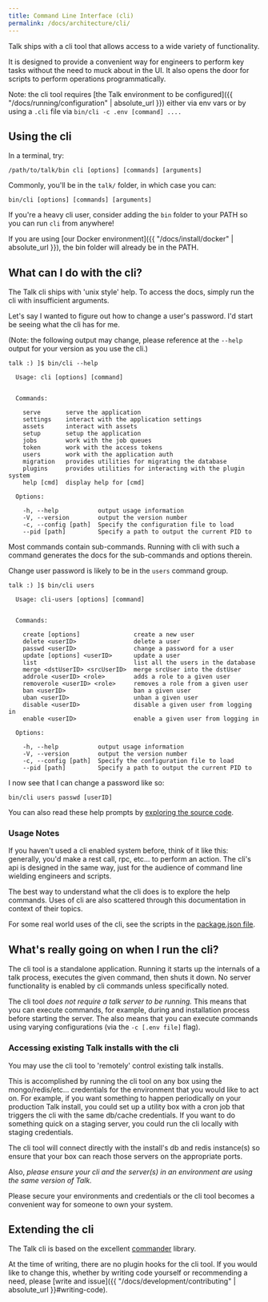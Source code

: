 ```yaml
---
title: Command Line Interface (cli)
permalink: /docs/architecture/cli/
---
```


Talk ships with a cli tool that allows access to a wide variety of functionality.

It is designed to provide a convenient way for engineers to perform key tasks without the need to muck about in the UI. It also opens the door for scripts to perform operations programmatically.

Note: the cli tool requires [the Talk environment to be configured]({{ "/docs/running/configuration" | absolute_url }}) either via env vars or by using a `.cli` file via `bin/cli -c .env [command] ....`

## Using the cli

In a terminal, try:

```
/path/to/talk/bin cli [options] [commands] [arguments]
```

Commonly, you'll be in the `talk/` folder, in which case you can:

```
bin/cli [options] [commands] [arguments]
```

If you're a heavy cli user, consider adding the `bin` folder to your PATH so you can run `cli` from anywhere!

If you are using [our Docker environment]({{ "/docs/install/docker" | absolute_url }}), the bin folder will already be in the PATH.

## What can I do with the cli?

The Talk cli ships with 'unix style' help. To access the docs, simply run the cli with insufficient arguments.

Let's say I wanted to figure out how to change a user's password. I'd start be seeing what the cli has for me.

(Note: the following output may change, please reference at the `--help` output for your version as you use the cli.)

```
talk :) ]$ bin/cli --help

  Usage: cli [options] [command]


  Commands:

    serve       serve the application
    settings    interact with the application settings
    assets      interact with assets
    setup       setup the application
    jobs        work with the job queues
    token       work with the access tokens
    users       work with the application auth
    migration   provides utilities for migrating the database
    plugins     provides utilities for interacting with the plugin system
    help [cmd]  display help for [cmd]

  Options:

    -h, --help           output usage information
    -V, --version        output the version number
    -c, --config [path]  Specify the configuration file to load
    --pid [path]         Specify a path to output the current PID to
```

Most commands contain sub-commands. Running with cli with such a command generates the docs for the sub-commands and options therein.

Change user password is likely to be in the `users` command group.

```
talk :) ]$ bin/cli users

  Usage: cli-users [options] [command]


  Commands:

    create [options]               create a new user
    delete <userID>                delete a user
    passwd <userID>                change a password for a user
    update [options] <userID>      update a user
    list                           list all the users in the database
    merge <dstUserID> <srcUserID>  merge srcUser into the dstUser
    addrole <userID> <role>        adds a role to a given user
    removerole <userID> <role>     removes a role from a given user
    ban <userID>                   ban a given user
    uban <userID>                  unban a given user
    disable <userID>               disable a given user from logging in
    enable <userID>                enable a given user from logging in

  Options:

    -h, --help           output usage information
    -V, --version        output the version number
    -c, --config [path]  Specify the configuration file to load
    --pid [path]         Specify a path to output the current PID to
```

I now see that I can change a password like so:

```
bin/cli users passwd [userID]
```

You can also read these help prompts by [exploring the source code](https://github.com/coralproject/talk/blob/master/bin/cli).

### Usage Notes

If you haven't used a cli enabled system before, think of it like this: generally, you'd make a rest call, rpc, etc... to perform an action. The cli's api is designed in the same way, just for the audience of command line wielding engineers and scripts.

The best way to understand what the cli does is to explore the help commands. Uses of cli are also scattered through this documentation in context of their topics.

For some real world uses of the cli, see the scripts in the  [package.json file](https://github.com/coralproject/talk/blob/d688f70c19d8dee48371784009fd07322dae4eb5/package.json#L8).

## What's really going on when I run the cli?

The cli tool is a standalone application. Running it starts up the internals of a talk process, executes the given command, then shuts it down. No server functionality is enabled by cli commands unless specifically noted.

The cli tool _does not require a talk server to be running._ This means that you can execute commands, for example, during and installation process before starting the server. The also means that you can execute commands using varying configurations (via the `-c [.env file]` flag).

### Accessing existing Talk installs with the cli

You may use the cli tool to 'remotely' control existing talk installs.

This is accomplished by running the cli tool on any box using the mongo/redis/etc... credentials for the environment that you would like to act on. For example, if you want something to happen periodically on your production Talk install, you could set up a utility box with a cron job that triggers the cli with the same db/cache credentials. If you want to do something quick on a staging server, you could run the cli locally with staging credentials.

The cli tool will connect directly with the install's db and redis instance(s) so ensure that your box can reach those servers on the appropriate ports.

Also, _please ensure your cli and the server(s) in an environment are using the same version of Talk._

Please secure your environments and credentials or the cli tool becomes a convenient way for someone to own your system.

## Extending the cli

The Talk cli is based on the excellent [commander](https://github.com/tj/commander.js/) library.

At the time of writing, there are no plugin hooks for the cli tool. If you would like to change this, whether by writing code yourself or recommending a need, please [write and issue]({{ "/docs/development/contributing" | absolute_url }}#writing-code).
